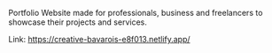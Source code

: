 Portfolio Website made for professionals, business and freelancers to showcase their projects and services.







Link: https://creative-bavarois-e8f013.netlify.app/
